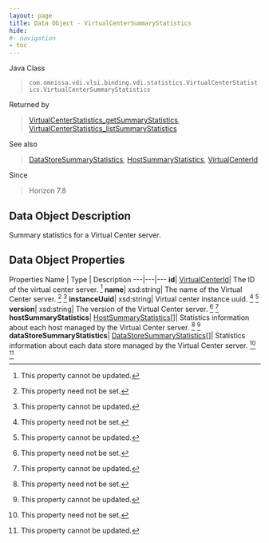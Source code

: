 ```yaml
---
layout: page
title: Data Object - VirtualCenterSummaryStatistics
hide:
#- navigation
- toc
---
```






Java Class
> `com.omnissa.vdi.vlsi.binding.vdi.statistics.VirtualCenterStatistics.VirtualCenterSummaryStatistics`

Returned by
> [VirtualCenterStatistics_getSummaryStatistics](vdi.statistics.VirtualCenterStatistics.md#getSummaryStatistics), [VirtualCenterStatistics_listSummaryStatistics](vdi.statistics.VirtualCenterStatistics.md#listSummaryStatistics)

See also
> [DataStoreSummaryStatistics](vdi.statistics.VirtualCenterStatistics.DataStoreSummaryStatistics.md), [HostSummaryStatistics](vdi.statistics.VirtualCenterStatistics.HostSummaryStatistics.md), [VirtualCenterId](vdi.entity.VirtualCenterId.md)

Since
> Horizon 7.8


## Data Object Description

Summary statistics for a Virtual Center server.

## Data Object Properties
Properties
Name |  Type |  Description
---|---|---
**id**| [VirtualCenterId](vdi.entity.VirtualCenterId.md)|  The ID of the virtual center server. [^2]
**name**|  xsd:string|  The name of the Virtual Center server. [^1] [^2]
**instanceUuid**|  xsd:string|  Virtual center instance uuid. [^1] [^2]
**version**|  xsd:string|  The version of the Virtual Center server. [^1] [^2]
**hostSummaryStatistics**| [HostSummaryStatistics[]](vdi.statistics.VirtualCenterStatistics.HostSummaryStatistics.md)|  Statistics information about each host managed by the Virtual Center server. [^1] [^2]
**dataStoreSummaryStatistics**| [DataStoreSummaryStatistics[]](vdi.statistics.VirtualCenterStatistics.DataStoreSummaryStatistics.md)|  Statistics information about each data store managed by the Virtual Center server. [^1] [^2]
 


 


[^1]: This property need not be set.
[^2]: This property cannot be updated.